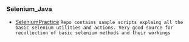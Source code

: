 ### Selenium_Java

* [SeleniumPractice](https://github.com/AniketNeogy/Selenium_Java/tree/master/SeleniumPractice)   ```Repo contains sample scripts explaing all the basic selenium utilities and actions. Very good source for recollection of basic selenium methods and their workings```
